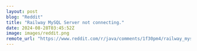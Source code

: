 ```yaml
---
layout: post
blog: "Reddit"
title: "Railway MySQL Server not connecting."
date: 2024-08-28T03:45:52Z
image: images/reddit.png
remote_url: "https://www.reddit.com/r/java/comments/1f30pm4/railway_mysql_server_not_connecting/"
---
```

